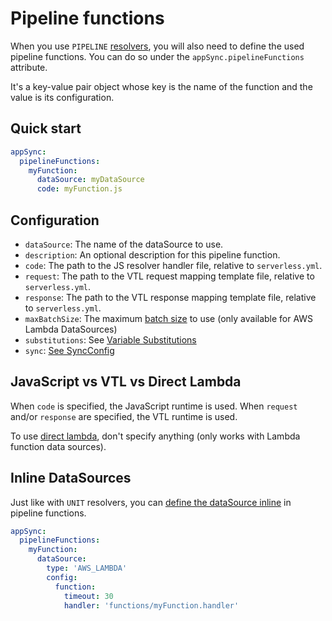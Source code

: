 # Pipeline functions

When you use `PIPELINE` [resolvers](resolvers.md), you will also need to define the used pipeline functions. You can do so under the `appSync.pipelineFunctions` attribute.

It's a key-value pair object whose key is the name of the function and the value is its configuration.

## Quick start

```yaml
appSync:
  pipelineFunctions:
    myFunction:
      dataSource: myDataSource
      code: myFunction.js
```

## Configuration

- `dataSource`: The name of the dataSource to use.
- `description`: An optional description for this pipeline function.
- `code`: The path to the JS resolver handler file, relative to `serverless.yml`.
- `request`: The path to the VTL request mapping template file, relative to `serverless.yml`.
- `response`: The path to the VTL response mapping template file, relative to `serverless.yml`.
- `maxBatchSize`: The maximum [batch size](https://aws.amazon.com/blogs/mobile/introducing-configurable-batching-size-for-aws-appsync-lambda-resolvers/) to use (only available for AWS Lambda DataSources)
- `substitutions`: See [Variable Substitutions](substitutions.md)
- `sync`: [See SyncConfig](syncConfig.md)

## JavaScript vs VTL vs Direct Lambda

When `code` is specified, the JavaScript runtime is used. When `request` and/or `response` are specified, the VTL runtime is used.

To use [direct lambda](https://docs.aws.amazon.com/appsync/latest/devguide/direct-lambda-reference.html), don't specify anything (only works with Lambda function data sources).

## Inline DataSources

Just like with `UNIT` resolvers, you can [define the dataSource inline](resolvers.md#inline-datasources) in pipeline functions.

```yaml
appSync:
  pipelineFunctions:
    myFunction:
      dataSource:
        type: 'AWS_LAMBDA'
        config:
          function:
            timeout: 30
            handler: 'functions/myFunction.handler'
```
